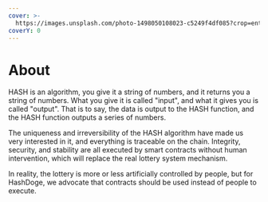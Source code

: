 ```yaml
---
cover: >-
  https://images.unsplash.com/photo-1498050108023-c5249f4df085?crop=entropy&cs=srgb&fm=jpg&ixid=MnwxOTcwMjR8MHwxfHNlYXJjaHwyfHxjb2RlfGVufDB8fHx8MTY0ODc2MTU3OA&ixlib=rb-1.2.1&q=85
coverY: 0
---
```


# About

HASH is an algorithm, you give it a string of numbers, and it returns you a string of numbers. What you give it is called "input", and what it gives you is called "output". That is to say, the data is output to the HASH function, and the HASH function outputs a series of numbers.

The uniqueness and irreversibility of the HASH algorithm have made us very interested in it, and everything is traceable on the chain. Integrity, security, and stability are all executed by smart contracts without human intervention, which will replace the real lottery system mechanism.

In reality, the lottery is more or less artificially controlled by people, but for HashDoge, we advocate that contracts should be used instead of people to execute.





